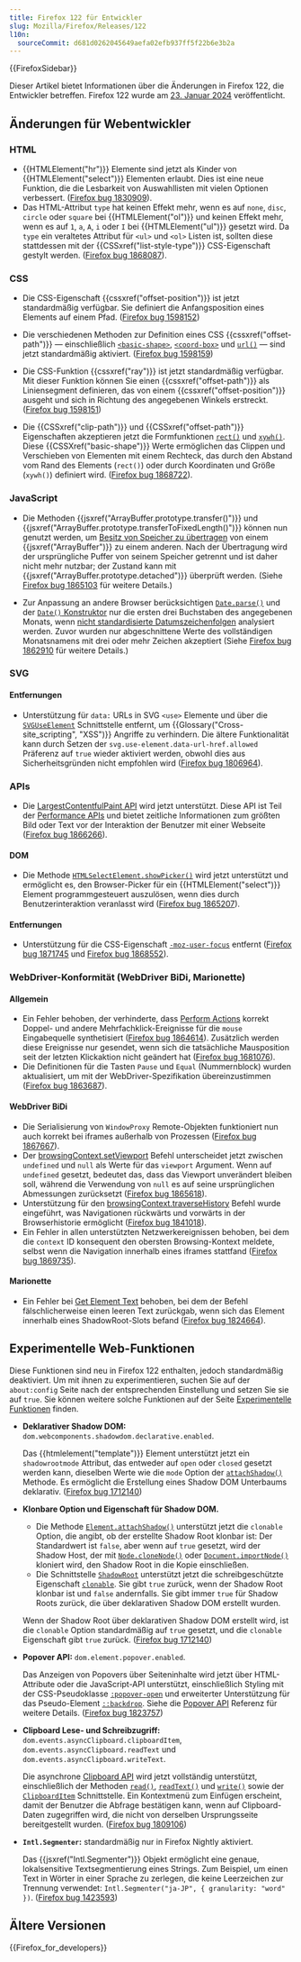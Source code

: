 ```yaml
---
title: Firefox 122 für Entwickler
slug: Mozilla/Firefox/Releases/122
l10n:
  sourceCommit: d681d0262045649aefa02efb937ff5f22b6e3b2a
---
```


{{FirefoxSidebar}}

Dieser Artikel bietet Informationen über die Änderungen in Firefox 122, die Entwickler betreffen. Firefox 122 wurde am [23. Januar 2024](https://whattrainisitnow.com/release/?version=122) veröffentlicht.

## Änderungen für Webentwickler

### HTML

- {{HTMLElement("hr")}} Elemente sind jetzt als Kinder von {{HTMLElement("select")}} Elementen erlaubt. Dies ist eine neue Funktion, die die Lesbarkeit von Auswahllisten mit vielen Optionen verbessert. ([Firefox bug 1830909](https://bugzil.la/1830909)).
- Das HTML-Attribut `type` hat keinen Effekt mehr, wenn es auf `none`, `disc`, `circle` oder `square` bei {{HTMLElement("ol")}} und keinen Effekt mehr, wenn es auf `1`, `a`, `A`, `i` oder `I` bei {{HTMLElement("ul")}} gesetzt wird. Da `type` ein veraltetes Attribut für `<ul>` und `<ol>` Listen ist, sollten diese stattdessen mit der {{CSSxref("list-style-type")}} CSS-Eigenschaft gestylt werden. ([Firefox bug 1868087](https://bugzil.la/1868087)).

### CSS

- Die CSS-Eigenschaft {{cssxref("offset-position")}} ist jetzt standardmäßig verfügbar. Sie definiert die Anfangsposition eines Elements auf einem Pfad. ([Firefox bug 1598152](https://bugzil.la/1598152))

- Die verschiedenen Methoden zur Definition eines CSS {{cssxref("offset-path")}} — einschließlich [`<basic-shape>`](/de/docs/Web/CSS/offset-path#basic-shape), [`<coord-box>`](/de/docs/Web/CSS/offset-path#coord-box) und [`url()`](/de/docs/Web/CSS/offset-path#url) — sind jetzt standardmäßig aktiviert. ([Firefox bug 1598159](https://bugzil.la/1598159))

- Die CSS-Funktion {{cssxref("ray")}} ist jetzt standardmäßig verfügbar. Mit dieser Funktion können Sie einen {{cssxref("offset-path")}} als Liniensegment definieren, das von einem {{cssxref("offset-position")}} ausgeht und sich in Richtung des angegebenen Winkels erstreckt. ([Firefox bug 1598151](https://bugzil.la/1598151))

- Die {{CSSxref("clip-path")}} und {{CSSxref("offset-path")}} Eigenschaften akzeptieren jetzt die Formfunktionen [`rect()`](/de/docs/Web/CSS/basic-shape/rect) und [`xywh()`](/de/docs/Web/CSS/basic-shape/xywh). Diese {{CSSXref("basic-shape")}} Werte ermöglichen das Clippen und Verschieben von Elementen mit einem Rechteck, das durch den Abstand vom Rand des Elements (`rect()`) oder durch Koordinaten und Größe (`xywh()`) definiert wird. ([Firefox bug 1868722](https://bugzil.la/1868722)).

### JavaScript

- Die Methoden {{jsxref("ArrayBuffer.prototype.transfer()")}} und {{jsxref("ArrayBuffer.prototype.transferToFixedLength()")}} können nun genutzt werden, um [Besitz von Speicher zu übertragen](/de/docs/Web/JavaScript/Reference/Global_Objects/ArrayBuffer#transferring_arraybuffers) von einem {{jsxref("ArrayBuffer")}} zu einem anderen. Nach der Übertragung wird der ursprüngliche Puffer von seinem Speicher getrennt und ist daher nicht mehr nutzbar; der Zustand kann mit {{jsxref("ArrayBuffer.prototype.detached")}} überprüft werden. (Siehe [Firefox bug 1865103](https://bugzil.la/1865103) für weitere Details.)

- Zur Anpassung an andere Browser berücksichtigen [`Date.parse()`](/de/docs/Web/JavaScript/Reference/Global_Objects/Date/parse) und der [`Date()` Konstruktor](/de/docs/Web/JavaScript/Reference/Global_Objects/Date/Date) nur die ersten drei Buchstaben des angegebenen Monats, wenn [nicht standardisierte Datumszeichenfolgen](/de/docs/Web/JavaScript/Reference/Global_Objects/Date/parse#non-standard_date_strings) analysiert werden. Zuvor wurden nur abgeschnittene Werte des vollständigen Monatsnamens mit drei oder mehr Zeichen akzeptiert (Siehe [Firefox bug 1862910](https://bugzil.la/1862910) für weitere Details.)

### SVG

#### Entfernungen

- Unterstützung für `data:` URLs in SVG `<use>` Elemente und über die [`SVGUseElement`](/de/docs/Web/API/SVGUseElement) Schnittstelle entfernt, um {{Glossary("Cross-site_scripting", "XSS")}} Angriffe zu verhindern.
  Die ältere Funktionalität kann durch Setzen der `svg.use-element.data-url-href.allowed` Präferenz auf `true` wieder aktiviert werden, obwohl dies aus Sicherheitsgründen nicht empfohlen wird ([Firefox bug 1806964](https://bugzil.la/1806964)).

### APIs

- Die [LargestContentfulPaint API](/de/docs/Web/API/LargestContentfulPaint) wird jetzt unterstützt.
  Diese API ist Teil der [Performance APIs](/de/docs/Web/API/Performance_API) und bietet zeitliche Informationen zum größten Bild oder Text vor der Interaktion der Benutzer mit einer Webseite ([Firefox bug 1866266](https://bugzil.la/1866266)).

#### DOM

- Die Methode [`HTMLSelectElement.showPicker()`](/de/docs/Web/API/HTMLSelectElement/showPicker) wird jetzt unterstützt und ermöglicht es, den Browser-Picker für ein {{HTMLElement("select")}} Element programmgesteuert auszulösen, wenn dies durch Benutzerinteraktion veranlasst wird ([Firefox bug 1865207](https://bugzil.la/1865207)).

#### Entfernungen

- Unterstützung für die CSS-Eigenschaft [`-moz-user-focus`](/de/docs/Web/CSS/-moz-user-focus) entfernt ([Firefox bug 1871745](https://bugzil.la/1871745) und [Firefox bug 1868552](https://bugzil.la/1868552)).

### WebDriver-Konformität (WebDriver BiDi, Marionette)

#### Allgemein

- Ein Fehler behoben, der verhinderte, dass [Perform Actions](https://w3c.github.io/webdriver/#perform-actions) korrekt Doppel- und andere Mehrfachklick-Ereignisse für die `mouse` Eingabequelle synthetisiert ([Firefox bug 1864614](https://bugzil.la/1864614)). Zusätzlich werden diese Ereignisse nur gesendet, wenn sich die tatsächliche Mausposition seit der letzten Klickaktion nicht geändert hat ([Firefox bug 1681076](https://bugzil.la/1681076)).
- Die Definitionen für die Tasten `Pause` und `Equal` (Nummernblock) wurden aktualisiert, um mit der WebDriver-Spezifikation übereinzustimmen ([Firefox bug 1863687](https://bugzil.la/1863687)).

#### WebDriver BiDi

- Die Serialisierung von `WindowProxy` Remote-Objekten funktioniert nun auch korrekt bei iframes außerhalb von Prozessen ([Firefox bug 1867667](https://bugzil.la/1867667)).
- Der [browsingContext.setViewport](https://w3c.github.io/webdriver-bidi/#command-browsingContext-setViewport) Befehl unterscheidet jetzt zwischen `undefined` und `null` als Werte für das `viewport` Argument. Wenn auf `undefined` gesetzt, bedeutet das, dass das Viewport unverändert bleiben soll, während die Verwendung von `null` es auf seine ursprünglichen Abmessungen zurücksetzt ([Firefox bug 1865618](https://bugzil.la/1865618)).
- Unterstützung für den [browsingContext.traverseHistory](https://w3c.github.io/webdriver-bidi/#command-browsingContext-traverseHistory) Befehl wurde eingeführt, was Navigationen rückwärts und vorwärts in der Browserhistorie ermöglicht ([Firefox bug 1841018](https://bugzil.la/1841018)).
- Ein Fehler in allen unterstützten Netzwerkereignissen behoben, bei dem die `context` ID konsequent den obersten Browsing-Kontext meldete, selbst wenn die Navigation innerhalb eines iframes stattfand ([Firefox bug 1869735](https://bugzil.la/1869735)).

#### Marionette

- Ein Fehler bei [Get Element Text](https://w3c.github.io/webdriver/#dfn-get-element-text) behoben, bei dem der Befehl fälschlicherweise einen leeren Text zurückgab, wenn sich das Element innerhalb eines ShadowRoot-Slots befand ([Firefox bug 1824664](https://bugzil.la/1824664)).

## Experimentelle Web-Funktionen

Diese Funktionen sind neu in Firefox 122 enthalten, jedoch standardmäßig deaktiviert. Um mit ihnen zu experimentieren, suchen Sie auf der `about:config` Seite nach der entsprechenden Einstellung und setzen Sie sie auf `true`. Sie können weitere solche Funktionen auf der Seite [Experimentelle Funktionen](/de/docs/Mozilla/Firefox/Experimental_features) finden.

- **Deklarativer Shadow DOM:** `dom.webcomponents.shadowdom.declarative.enabled`.

  Das {{htmlelement("template")}} Element unterstützt jetzt ein `shadowrootmode` Attribut, das entweder auf `open` oder `closed` gesetzt werden kann, dieselben Werte wie die `mode` Option der [`attachShadow()`](/de/docs/Web/API/Element/attachShadow) Methode. Es ermöglicht die Erstellung eines Shadow DOM Unterbaums deklarativ. ([Firefox bug 1712140](https://bugzil.la/1712140))

- **Klonbare Option und Eigenschaft für Shadow DOM.**

  - Die Methode [`Element.attachShadow()`](/de/docs/Web/API/Element/attachShadow) unterstützt jetzt die `clonable` Option, die angibt, ob der erstellte Shadow Root klonbar ist: Der Standardwert ist `false`, aber wenn auf `true` gesetzt, wird der Shadow Host, der mit [`Node.cloneNode()`](/de/docs/Web/API/Node/cloneNode) oder [`Document.importNode()`](/de/docs/Web/API/Document/importNode) kloniert wird, den Shadow Root in die Kopie einschließen.
  - Die Schnittstelle [`ShadowRoot`](/de/docs/Web/API/ShadowRoot) unterstützt jetzt die schreibgeschützte Eigenschaft [`clonable`](/de/docs/Web/API/ShadowRoot/clonable). Sie gibt `true` zurück, wenn der Shadow Root klonbar ist und `false` andernfalls. Sie gibt immer `true` für Shadow Roots zurück, die über deklarativen Shadow DOM erstellt wurden.

  Wenn der Shadow Root über deklarativen Shadow DOM erstellt wird, ist die `clonable` Option standardmäßig auf `true` gesetzt, und die `clonable` Eigenschaft gibt `true` zurück. ([Firefox bug 1712140](https://bugzil.la/1868428))

- **Popover API:** `dom.element.popover.enabled`.

  Das Anzeigen von Popovers über Seiteninhalte wird jetzt über HTML-Attribute oder die JavaScript-API unterstützt, einschließlich Styling mit der CSS-Pseudoklasse [`:popover-open`](/de/docs/Web/CSS/:popover-open) und erweiterter Unterstützung für das Pseudo-Element [`::backdrop`](/de/docs/Web/CSS/::backdrop). Siehe die [Popover API](/de/docs/Web/API/Popover_API) Referenz für weitere Details. ([Firefox bug 1823757](https://bugzil.la/1823757))

- **Clipboard Lese- und Schreibzugriff:** `dom.events.asyncClipboard.clipboardItem`, `dom.events.asyncClipboard.readText` und `dom.events.asyncClipboard.writeText`.

  Die asynchrone [Clipboard API](/de/docs/Web/API/Clipboard_API) wird jetzt vollständig unterstützt, einschließlich der Methoden [`read()`](/de/docs/Web/API/Clipboard/read), [`readText()`](/de/docs/Web/API/Clipboard/readText) und [`write()`](/de/docs/Web/API/Clipboard/write) sowie der [`ClipboardItem`](/de/docs/Web/API/ClipboardItem) Schnittstelle. Ein Kontextmenü zum Einfügen erscheint, damit der Benutzer die Abfrage bestätigen kann, wenn auf Clipboard-Daten zugegriffen wird, die nicht von derselben Ursprungsseite bereitgestellt wurden. ([Firefox bug 1809106](https://bugzil.la/1809106))

- **`Intl.Segmenter`:** standardmäßig nur in Firefox Nightly aktiviert.

  Das {{jsxref("Intl.Segmenter")}} Objekt ermöglicht eine genaue, lokalsensitive Textsegmentierung eines Strings. Zum Beispiel, um einen Text in Wörter in einer Sprache zu zerlegen, die keine Leerzeichen zur Trennung verwendet: `Intl.Segmenter("ja-JP", { granularity: "word" })`. ([Firefox bug 1423593](https://bugzil.la/1423593))

## Ältere Versionen

{{Firefox_for_developers}}
